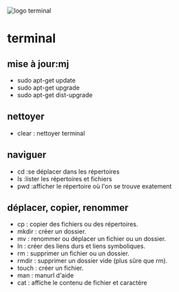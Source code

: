 ![logo terminal](https://vignette.wikia.nocookie.net/logopedia/images/c/cd/The-terminal-movie-logo.png/revision/latest?cb=20180625235049)


# terminal   

## mise à jour:mj
* sudo apt-get update
* sudo apt-get upgrade
* sudo apt-get dist-upgrade
## nettoyer
* clear : nettoyer terminal
## naviguer
* cd :se déplacer dans les répertoires
* ls :lister les répertoires et fichiers
* pwd :afficher le répertoire où l'on se trouve exatement

## déplacer, copier, renommer
* cp : copier des fichiers ou des répertoires.
* mkdir : créer un dossier.
* mv : renommer ou déplacer un fichier ou un dossier.
* ln : créer des liens durs et liens symboliques.
* rm : supprimer un fichier ou un dossier.
* rmdir : supprimer un dossier vide (plus sûre que rm).
* touch : créer un fichier.
* man : manurl d'aide
* cat : affiche le contenu de fichier et caractére




